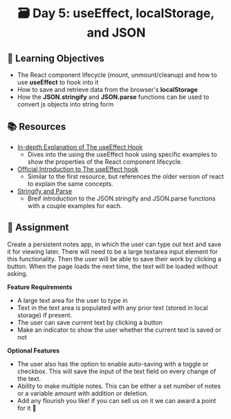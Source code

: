 <h1 align="center">
   🗃 Day 5: useEffect, localStorage, and JSON
</h1>


## 🎯 Learning Objectives

- The React component lifecycle (mount, unmount/cleanup) and how to use **useEffect** to hook into it
- How to save and retrieve data from the browser's **localStorage**
- How the **JSON.stringify** and **JSON.parse** functions can be used to convert js objects into string form

## 📚 Resources

- [In-depth Explanation of The useEffect Hook](https://dev.to/mpodlasin/react-useeffect-hook-explained-in-depth-on-a-simple-example-19ec)
   - Dives into the using the useEffect hook using specific examples to show the properties of the React component lifecycle.
- [Official Introduction to The useEffect hook](https://reactjs.org/docs/hooks-effect.html)
   - Similar to the first resource, but references the older version of react to explain the same concepts.
- [Stringify and Parse](https://javascript.plainenglish.io/how-to-use-stringify-and-parse-in-javascript-6b637b571a32)
   - Breif introduction to the JSON.stringify and JSON.parse functions with a couple examples for each.


## 📔 Assignment

Create a persistent notes app, in which the user can type out text and save it for viewing later. There will need to be a large textarea input element for this functionality. Then the user will be able to save their work by clicking a button. When the page loads the next time, the text will be loaded without asking.

**Feature Requirements**

- A large text area for the user to type in
- Text in the text area is populated with any prior text (stored in local storage) if present.
- The user can save current text by clicking a button
- Make an indicator to show the user whether the current text is saved or not

**Optional Features**

- The user also has the option to enable auto-saving with a toggle or checkbox. This will save the input of the text field on every change of the text.
- Ability to make multiple notes. This can be either a set number of notes or a variable amount with addition or deletion.
- Add any flourish you like! if you can sell us on it we can award a point for it 🙂
